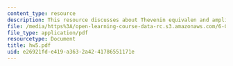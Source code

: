 ```yaml
---
content_type: resource
description: This resource discusses about Thevenin equivalen and amplifiers.
file: /media/https%3A/open-learning-course-data-rc.s3.amazonaws.com/6-002-circuits-and-electronics-spring-2007/e26921fde419a3632a4241786551171e_hw5.pdf
file_type: application/pdf
resourcetype: Document
title: hw5.pdf
uid: e26921fd-e419-a363-2a42-41786551171e
---
```


